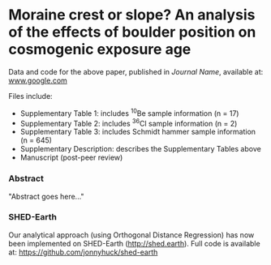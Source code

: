 # Moraine crest or slope? An analysis of the effects of boulder position on cosmogenic exposure age
Data and code for the above paper, published in *Journal Name*, available at: www.google.com

Files include:

- Supplementary Table 1: includes <sup>10</sup>Be sample information (n = 17)
- Supplementary Table 2: includes <sup>36</sup>Cl sample information (n = 2)
- Supplementary Table 3: includes Schmidt hammer sample information (n = 645)
- Supplementary Description: describes the Supplementary Tables above
- Manuscript (post-peer review)

### Abstract

"Abstract goes here..."

### SHED-Earth

Our analytical approach (using Orthogonal Distance Regression) has now been implemented on SHED-Earth (http://shed.earth). Full code is available at: https://github.com/jonnyhuck/shed-earth